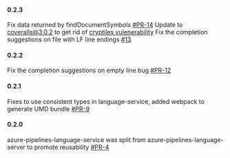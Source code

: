 #### 0.2.3
Fix data returned by findDocumentSymbols [#PR-14](https://github.com/Microsoft/azure-pipelines-language-server/pull/14)
Update to coveralls@3.0.2 to get rid of [cryptiles vulenerability](https://github.com/hapijs/cryptiles/issues/34)
Fix the completion suggestions on file with LF line endings [#13](https://github.com/Microsoft/azure-pipelines-language-server/issues/13)

#### 0.2.2
Fix the completion suggestions on empty line bug [#PR-12](https://github.com/Microsoft/azure-pipelines-language-server/pull/12)

#### 0.2.1
Fixes to use consistent types in language-service, added webpack to generate UMD bundle [#PR-9](https://github.com/Microsoft/azure-pipelines-language-server/pull/9)

#### 0.2.0
azure-pipelines-language-service was split from azure-pipelines-language-server to promote reusability [#PR-4](https://github.com/Microsoft/azure-pipelines-language-server/pull/4)

